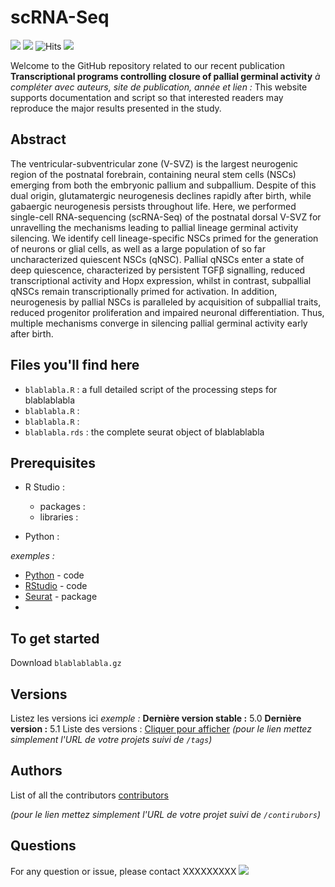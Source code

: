 # scRNA-Seq 

 <img src="https://img.shields.io/badge/R-276DC3?style=for-the-badge&logo=r&logoColor=white"> <img src ="https://img.shields.io/badge/Python-14354C?style=for-the-badge&logo=python&logoColor=white"> ![Hits](https://hitcounter.pythonanywhere.com/count/tag.svg?url=https://github.com/OlivierRaineteauSBRI/scRNASeq) <img src="https://komarev.com/ghpvc/?username=OlivierRaineteauSBRI"/> 

Welcome to the GitHub repository related to our recent publication **Transcriptional programs controlling closure of pallial germinal activity** 
_à compléter avec auteurs, site de publication, année et lien :_ 
This website supports documentation and script so that interested readers may reproduce the major results presented in the study.

## Abstract

The ventricular-subventricular zone (V-SVZ) is the largest neurogenic region of the postnatal forebrain, containing neural stem cells (NSCs) emerging from both the embryonic pallium and subpallium. Despite of this dual origin, glutamatergic neurogenesis declines rapidly after birth, while gabaergic neurogenesis persists throughout life. Here, we performed single-cell RNA-sequencing (scRNA-Seq) of the postnatal dorsal V-SVZ for unravelling the mechanisms leading to pallial lineage germinal activity silencing. We identify cell lineage-specific NSCs primed for the generation of neurons or glial cells, as well as a large population of so far uncharacterized quiescent NSCs (qNSC). Pallial qNSCs enter a state of deep quiescence, characterized by persistent TGFβ signalling, reduced transcriptional activity and Hopx expression, whilst in contrast, subpallial qNSCs remain transcriptionally primed for activation. In addition, neurogenesis by pallial NSCs is paralleled by acquisition of subpallial traits, reduced progenitor proliferation and impaired neuronal differentiation. Thus, multiple mechanisms converge in silencing pallial germinal activity early after birth.


## Files you'll find here 

- ``blablabla.R`` : a full detailed script of the processing steps for blablablabla
- ``blablabla.R`` : 
- ``blablabla.R`` : 
- ``blablabla.rds`` : the complete seurat object of blablablabla

## Prerequisites 

- R Studio : 
  - packages : 
  - libraries : 

- Python : 


_exemples :_
* [Python](https://www.python.org) - code
* [RStudio](https://www.rstudio.com) - code
* [Seurat](https://satijalab.org/seurat/index.html) - package
* 

## To get started

Download ``blablablabla.gz`` 

## Versions
Listez les versions ici 
_exemple :_
**Dernière version stable :** 5.0
**Dernière version :** 5.1
Liste des versions : [Cliquer pour afficher](https://github.com/OlivierRaineteauSBRI/scRNASeq/tags)
_(pour le lien mettez simplement l'URL de votre projets suivi de ``/tags``)_

## Authors
List of all the contributors [contributors](https://github.com/OlivierRaineteauSBRI/scRNASeq/contributors)

_(pour le lien mettez simplement l'URL de votre projet suivi de ``/contirubors``)_

## Questions 
For any question or issue, please contact XXXXXXXXX <img src="https://img.shields.io/badge/Ask%20me-anything-1abc9c.svg"> 

